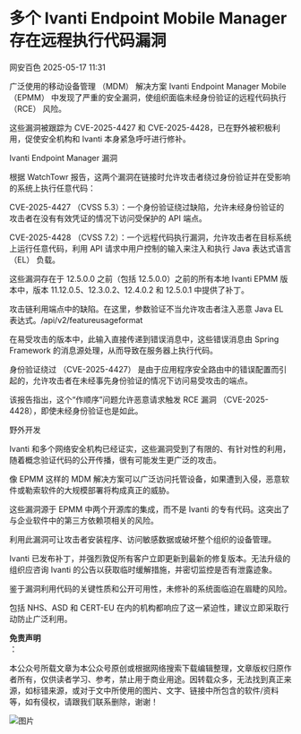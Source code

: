 #  多个 Ivanti Endpoint Mobile Manager 存在远程执行代码漏洞   
 网安百色   2025-05-17 11:31  
  
广泛使用的移动设备管理 （MDM） 解决方案 Ivanti Endpoint Manager Mobile （EPMM） 中发现了严重的安全漏洞，使组织面临未经身份验证的远程代码执行 （RCE） 风险。  
  
这些漏洞被跟踪为 CVE-2025-4427 和 CVE-2025-4428，已在野外被积极利用，促使安全机构和 Ivanti 本身紧急呼吁进行修补。  
  
Ivanti Endpoint Manager 漏洞  
  
根据 WatchTowr 报告，这两个漏洞在链接时允许攻击者绕过身份验证并在受影响的系统上执行任意代码：  
  
CVE-2025-4427 （CVSS 5.3）：一个身份验证绕过缺陷，允许未经身份验证的攻击者在没有有效凭证的情况下访问受保护的 API 端点。  
  
CVE-2025-4428 （CVSS 7.2）：一个远程代码执行漏洞，允许攻击者在目标系统上运行任意代码，利用 API 请求中用户控制的输入来注入和执行 Java 表达式语言 （EL） 负载。  
  
这些漏洞存在于 12.5.0.0 之前（包括 12.5.0.0）之前的所有本地 Ivanti EPMM 版本中，版本 11.12.0.5、12.3.0.2、12.4.0.2 和 12.5.0.1 中提供了补丁。  
  
攻击链利用端点中的缺陷。在这里，参数验证不当允许攻击者注入恶意 Java EL 表达式。/api/v2/featureusageformat  
  
  
在易受攻击的版本中，此输入直接传递到错误消息中，这些错误消息由 Spring Framework 的消息源处理，从而导致在服务器上执行代码。  
  
身份验证绕过 （CVE-2025-4427） 是由于应用程序安全路由中的错误配置而引起的，允许攻击者在未经事先身份验证的情况下访问易受攻击的端点。  
  
该报告指出，这个“作顺序”问题允许恶意请求触发 RCE 漏洞 （CVE-2025-4428），即使未经身份验证也是如此。  
  
野外开发  
  
Ivanti 和多个网络安全机构已经证实，这些漏洞受到了有限的、有针对性的利用，随着概念验证代码的公开传播，很有可能发生更广泛的攻击。  
  
像 EPMM 这样的 MDM 解决方案可以广泛访问托管设备，如果遭到入侵，恶意软件或勒索软件的大规模部署将构成真正的威胁。  
  
这些漏洞源于 EPMM 中两个开源库的集成，而不是 Ivanti 的专有代码。这突出了与企业软件中的第三方依赖项相关的风险。  
  
利用此漏洞可让攻击者安装程序、访问敏感数据或破坏整个组织的设备管理。  
  
Ivanti 已发布补丁，并强烈敦促所有客户立即更新到最新的修复版本。无法升级的组织应咨询 Ivanti 的公告以获取临时缓解措施，并密切监控是否有泄露迹象。  
  
鉴于漏洞利用代码的关键性质和公开可用性，未修补的系统面临迫在眉睫的风险。  
  
包括 NHS、ASD 和 CERT-EU 在内的机构都响应了这一紧迫性，建议立即采取行动防止广泛利用。  
  
**免责声明**  
：  
  
本公众号所载文章为本公众号原创或根据网络搜索下载编辑整理，文章版权归原作者所有，仅供读者学习、参考，禁止用于商业用途。因转载众多，无法找到真正来源，如标错来源，或对于文中所使用的图片、文字、链接中所包含的软件/资料等，如有侵权，请跟我们联系删除，谢谢！  
  
![图片](https://mmbiz.qpic.cn/mmbiz_jpg/1QIbxKfhZo5lNbibXUkeIxDGJmD2Md5vKicbNtIkdNvibicL87FjAOqGicuxcgBuRjjolLcGDOnfhMdykXibWuH6DV1g/640?wx_fmt=other&from=appmsg&wxfrom=5&wx_lazy=1&wx_co=1&tp=webp "")  
  

